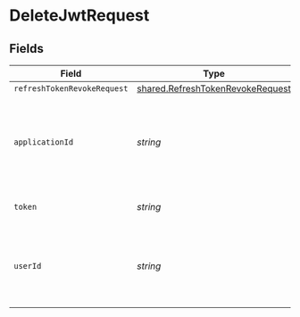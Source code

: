 # DeleteJwtRequest


## Fields

| Field                                                                                | Type                                                                                 | Required                                                                             | Description                                                                          |
| ------------------------------------------------------------------------------------ | ------------------------------------------------------------------------------------ | ------------------------------------------------------------------------------------ | ------------------------------------------------------------------------------------ |
| `refreshTokenRevokeRequest`                                                          | [shared.RefreshTokenRevokeRequest](../../models/shared/refreshtokenrevokerequest.md) | :heavy_minus_sign:                                                                   | N/A                                                                                  |
| `applicationId`                                                                      | *string*                                                                             | :heavy_minus_sign:                                                                   | The unique Id of the application that you want to delete refresh tokens for.         |
| `token`                                                                              | *string*                                                                             | :heavy_minus_sign:                                                                   | The refresh token to delete.                                                         |
| `userId`                                                                             | *string*                                                                             | :heavy_minus_sign:                                                                   | The unique Id of the user that you want to delete all refresh tokens for.            |
